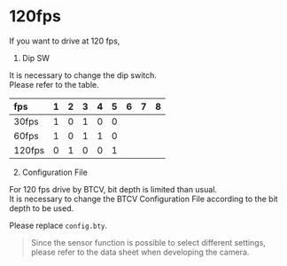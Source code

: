# 120fps

If you want to drive at 120 fps,

1. Dip SW

It is necessary to change the dip switch.  
Please refer to the table.

| fps | 1 | 2 | 3 | 4 | 5 | 6 | 7 | 8 |
| :--- |:---: |:---: | :---:| :---:| :---:| :---:|:---: | :---: | 
| 30fps | 1 | 0 | 1 | 0 | 0 | | | 
| 60fps | 1 | 0 | 1 | 1 | 0 | | | 
| 120fps | 0 | 1 | 0 | 0 | 1 | | | 

2. Configuration File

For 120 fps drive by BTCV, bit depth is limited than usual.  
It is necessary to change the BTCV Configuration File according to the bit depth to be used.

Please replace ```config.bty```.

> Since the sensor function is possible to select different settings, please refer to the data sheet when developing the camera.
